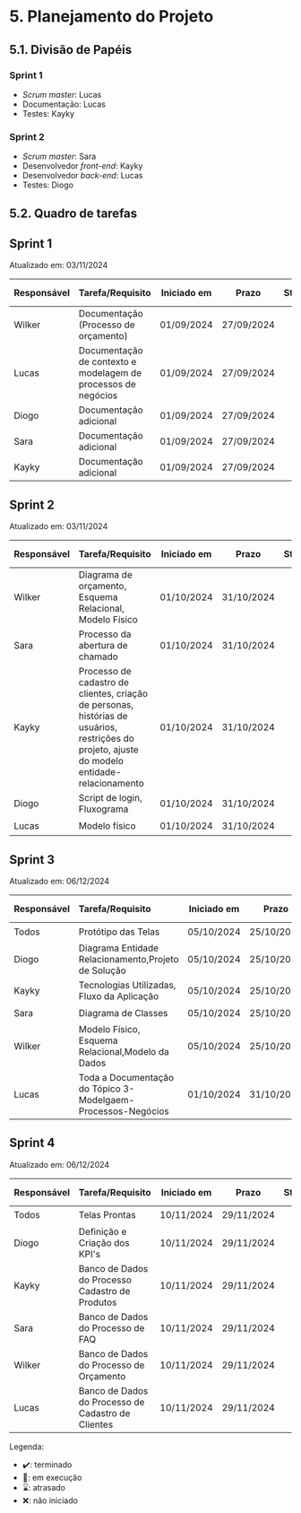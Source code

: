 
# 5. Planejamento do Projeto
## 5.1. Divisão de Papéis

### Sprint 1
- _Scrum master_: Lucas 
- Documentação: Lucas
- Testes: Kayky

### Sprint 2
- _Scrum master_: Sara
- Desenvolvedor _front-end_: Kayky
- Desenvolvedor _back-end_: Lucas
- Testes: Diogo

## 5.2. Quadro de tarefas
## Sprint 1

Atualizado em: 03/11/2024

| Responsável   | Tarefa/Requisito                                          | Iniciado em    | Prazo             | Status | Terminado em    |
| :----         |    :----                                                |      :----:    | :----:              | :----: | :----:          |
| Wilker        | Documentação (Processo de orçamento)                    | 01/09/2024     | 27/09/2024          | ✔️    | 29/09/2024      |
| Lucas         | Documentação de contexto e modelagem de processos de negócios | 01/09/2024     | 27/09/2024    | ✔️    | 29/09/2024      |
| Diogo         | Documentação adicional                                   | 01/09/2024     | 27/09/2024         | ✔️    | 29/09/2024      |
| Sara          | Documentação adicional                                   | 01/09/2024     | 27/09/2024         | ✔️    | 29/09/2024      |
| Kayky         | Documentação adicional                                   | 01/09/2024     | 27/09/2024         | ✔️    | 29/09/2024      |

## Sprint 2

Atualizado em: 03/11/2024

| Responsável   | Tarefa/Requisito                                         | Iniciado em    | Prazo               | Status | Terminado em    |
| :----         |    :----                                                 |      :----:    | :----:              | :----: | :----:          |
| Wilker        | Diagrama de orçamento, Esquema Relacional, Modelo Físico | 01/10/2024     | 31/10/2024         | ✔️    | 31/10/2024      |
| Sara          | Processo da abertura de chamado                          | 01/10/2024     | 31/10/2024         | ✔️    | 31/10/2024      |
| Kayky         | Processo de cadastro de clientes, criação de personas, histórias de usuários, restrições do projeto, ajuste do modelo entidade-relacionamento | 01/10/2024     | 31/10/2024         | ✔️    | 31/10/2024      |
| Diogo         | Script de login, Fluxograma | 01/10/2024     | 31/10/2024         | ✔️    | 31/10/2024      |
| Lucas         | Modelo físico                                        | 01/10/2024     | 31/10/2024         | ✔️    | 31/10/2024      |


## Sprint 3

Atualizado em: 06/12/2024

| Responsável   | Tarefa/Requisito                                         |   Iniciado em  | Prazo              | Status | Terminado em   |
| :----         |    :----                                                 |      :----:    | :----:             | :----: | :----:         |
| Todos         | Protótipo das Telas                                      | 05/10/2024     | 25/10/2024         | ✔️    | 25/10/2024      |
| Diogo         | Diagrama Entidade Relacionamento,Projeto de Solução      | 05/10/2024     | 25/10/2024         | ✔️    | 25/10/2024      |
| Kayky         | Tecnologias Utilizadas, Fluxo da Aplicação               | 05/10/2024     | 25/10/2024         | ✔️    | 25/10/2024      |
| Sara          | Diagrama de Classes                                      | 05/10/2024     | 25/10/2024         | ✔️    | 25/10/2024      |
| Wilker        | Modelo Físico, Esquema Relacional,Modelo da Dados        | 05/10/2024     | 25/10/2024         | ✔️    | 25/10/2024      |
| Lucas         | Toda a Documentação do Tópico 3-Modelgaem-Processos-Negócios | 01/10/2024     | 31/10/2024         | ✔️    | 31/10/2024      |

## Sprint 4

Atualizado em: 06/12/2024

| Responsável   | Tarefa/Requisito                                         |   Iniciado em  | Prazo              | Status | Terminado em   |
| :----         |    :----                                                 |      :----:    | :----:             | :----: | :----:         |
| Todos         | Telas Prontas                                            | 10/11/2024     | 29/11/2024         | ✔️    | 29/11/2024      |
| Diogo         | Definição e Criação dos KPI's                            | 10/11/2024     | 29/11/2024         | ✔️    | 29/11/2024      |
| Kayky         | Banco de Dados do Processo Cadastro de Produtos          | 10/11/2024     | 29/11/2024         | ✔️    | 29/11/2024      |
| Sara          | Banco de Dados do Processo de FAQ                        | 10/11/2024     | 29/11/2024         | ✔️    | 29/11/2024      |
| Wilker        | Banco de Dados do Processo de Orçamento                  | 10/11/2024     | 29/11/2024         | ✔️    | 29/11/2024      |
| Lucas         | Banco de Dados do Processo de Cadastro de Clientes       | 10/11/2024     | 29/11/2024         | ✔️    | 29/11/2024      |

Legenda:
- ✔️: terminado
- 📝: em execução
- ⌛: atrasado
- ❌: não iniciado

